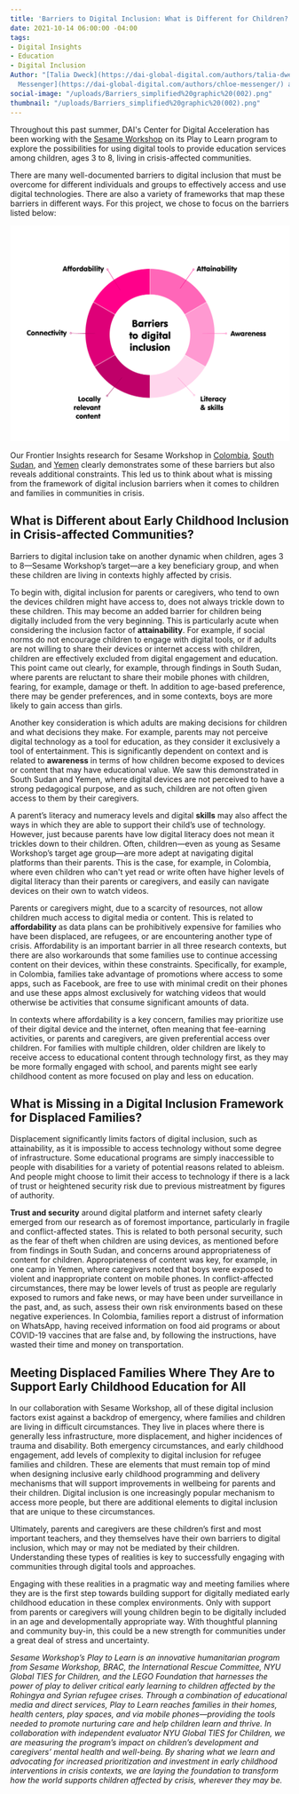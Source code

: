 ```yaml
---
title: 'Barriers to Digital Inclusion: What is Different for Children?'
date: 2021-10-14 06:00:00 -04:00
tags:
- Digital Insights
- Education
- Digital Inclusion
Author: "[Talia Dweck](https://dai-global-digital.com/authors/talia-dweck/), [Chloe
  Messenger](https://dai-global-digital.com/authors/chloe-messenger/) and [Anne Hand](https://dai-global-digital.com/authors/anne-hand/)"
social-image: "/uploads/Barriers_simplified%20graphic%20(002).png"
thumbnail: "/uploads/Barriers_simplified%20graphic%20(002).png"
---
```


Throughout this past summer, DAI's Center for Digital Acceleration has been working with the [Sesame Workshop](https://www.sesameworkshop.org/what-we-do/refugee-response) on its Play to Learn program to explore the possibilities for using digital tools to provide education services among children, ages 3 to 8, living in crisis-affected communities.

<!--more-->

There are many well-documented barriers to digital inclusion that must be overcome for different individuals and groups to effectively access and use digital technologies. There are also a variety of frameworks that map these barriers in different ways. For this project, we chose to focus on the barriers listed below:

![Barriers_simplified graphic (002).png](/uploads/Barriers_simplified%20graphic%20(002).png)

Our Frontier Insights research for Sesame Workshop in [Colombia](https://dai-global-digital.com/frontier-insights-colombia-understanding-childrens-digital-access.html?utm_source=related-box), [South Sudan](https://dai-global-digital.com/frontier-insights-south-sudan-understanding-childrens-digital-access.html?utm_source=related-box), and [Yemen](https://dai-global-digital.com/frontier-insights-yemen-understanding-childrens-digital-access.html) clearly demonstrates some of these barriers but also reveals additional constraints. This led us to think about what is missing from the framework of digital inclusion barriers when it comes to children and families in communities in crisis.

## What is Different about Early Childhood Inclusion in Crisis-affected Communities?

Barriers to digital inclusion take on another dynamic when children, ages 3 to 8—Sesame Workshop’s target—are a key beneficiary group, and when these children are living in contexts highly affected by crisis.

To begin with, digital inclusion for parents or caregivers, who tend to own the devices children might have access to, does not always trickle down to these children. This may become an added barrier for children being digitally included from the very beginning. This is particularly acute when considering the inclusion factor of **attainability**. For example, if social norms do not encourage children to engage with digital tools, or if adults are not willing to share their devices or internet access with children, children are effectively excluded from digital engagement and education. This point came out clearly, for example, through findings in South Sudan, where parents are reluctant to share their mobile phones with children, fearing, for example, damage or theft. In addition to age-based preference, there may be gender preferences, and in some contexts, boys are more likely to gain access than girls.

Another key consideration is which adults are making decisions for children and what decisions they make. For example, parents may not perceive digital technology as a tool for education, as they consider it exclusively a tool of entertainment. This is significantly dependent on context and is related to **awareness** in terms of how children become exposed to devices or content that may have educational value. We saw this demonstrated in South Sudan and Yemen, where digital devices are not perceived to have a strong pedagogical purpose, and as such, children are not often given access to them by their caregivers.

A parent’s literacy and numeracy levels and digital **skills** may also affect the ways in which they are able to support their child’s use of technology. However, just because parents have low digital literacy does not mean it trickles down to their children. Often, children—even as young as Sesame Workshop’s target age group—are more adept at navigating digital platforms than their parents. This is the case, for example, in Colombia, where even children who can't yet read or write often have higher levels of digital literacy than their parents or caregivers, and easily can navigate devices on their own to watch videos.

Parents or caregivers might, due to a scarcity of resources, not allow children much access to digital media or content. This is related to **affordability** as data plans can be prohibitively expensive for families who have been displaced, are refugees, or are encountering another type of crisis. Affordability is an important barrier in all three research contexts, but there are also workarounds that some families use to continue accessing content on their devices, within these constraints. Specifically, for example, in Colombia, families take advantage of promotions where access to some apps, such as Facebook, are free to use with minimal credit on their phones and use these apps almost exclusively for watching videos that would otherwise be activities that consume significant amounts of data.

In contexts where affordability is a key concern, families may prioritize use of their digital device and the internet, often meaning that fee-earning activities, or parents and caregivers, are given preferential access over children. For families with multiple children, older children are likely to receive access to educational content through technology first, as they may be more formally engaged with school, and parents might see early childhood content as more focused on play and less on education.

## What is Missing in a Digital Inclusion Framework for Displaced Families?

Displacement significantly limits factors of digital inclusion, such as attainability, as it is impossible to access technology without some degree of infrastructure. Some educational programs are simply inaccessible to people with disabilities for a variety of potential reasons related to ableism. And people might choose to limit their access to technology if there is a lack of trust or heightened security risk due to previous mistreatment by figures of authority.

**Trust and security** around digital platform and internet safety clearly emerged from our research as of foremost importance, particularly in fragile and conflict-affected states. This is related to both personal security, such as the fear of theft when children are using devices, as mentioned before from findings in South Sudan, and concerns around appropriateness of content for children. Appropriateness of content was key, for example, in one camp in Yemen, where caregivers noted that boys were exposed to violent and inappropriate content on mobile phones. In conflict-affected circumstances, there may be lower levels of trust as people are regularly exposed to rumors and fake news, or may have been under surveillance in the past, and, as such, assess their own risk environments based on these negative experiences. In Colombia, families report a distrust of information on WhatsApp, having received information on food aid programs or about COVID-19 vaccines that are false and, by following the instructions, have wasted their time and money on transportation.

## Meeting Displaced Families Where They Are to Support Early Childhood Education for All

In our collaboration with Sesame Workshop, all of these digital inclusion factors exist against a backdrop of emergency, where families and children are living in difficult circumstances. They live in places where there is generally less infrastructure, more displacement, and higher incidences of trauma and disability. Both emergency circumstances, and early childhood engagement, add levels of complexity to digital inclusion for refugee families and children. These are elements that must remain top of mind when designing inclusive early childhood programming and delivery mechanisms that will support improvements in wellbeing for parents and their children. Digital inclusion is one increasingly popular mechanism to access more people, but there are additional elements to digital inclusion that are unique to these circumstances.

Ultimately, parents and caregivers are these children’s first and most important teachers, and they themselves have their own barriers to digital inclusion, which may or may not be mediated by their children. Understanding these types of realities is key to successfully engaging with communities through digital tools and approaches.

Engaging with these realities in a pragmatic way and meeting families where they are is the first step towards building support for digitally mediated early childhood education in these complex environments. Only with support from parents or caregivers will young children begin to be digitally included in an age and developmentally appropriate way. With thoughtful planning and community buy-in, this could be a new strength for communities under a great deal of stress and uncertainty.

*Sesame Workshop’s Play to Learn is an innovative humanitarian program from Sesame Workshop, BRAC, the International Rescue Committee, NYU Global TIES for Children, and the LEGO Foundation that harnesses the power of play to deliver critical early learning to children affected by the Rohingya and Syrian refugee crises. Through a combination of educational media and direct services, Play to Learn reaches families in their homes, health centers, play spaces, and via mobile phones—providing the tools needed to promote nurturing care and help children learn and thrive. In collaboration with independent evaluator NYU Global TIES for Children, we are measuring the program’s impact on children’s development and caregivers’ mental health and well-being. By sharing what we learn and advocating for increased prioritization and investment in early childhood interventions in crisis contexts, we are laying the foundation to transform how the world supports children affected by crisis, wherever they may be.*